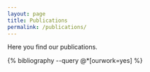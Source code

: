 ```yaml
---
layout: page
title: Publications
permalink: /publications/
---
```


Here you find our publications.

{% bibliography --query @*[ourwork=yes] %}
